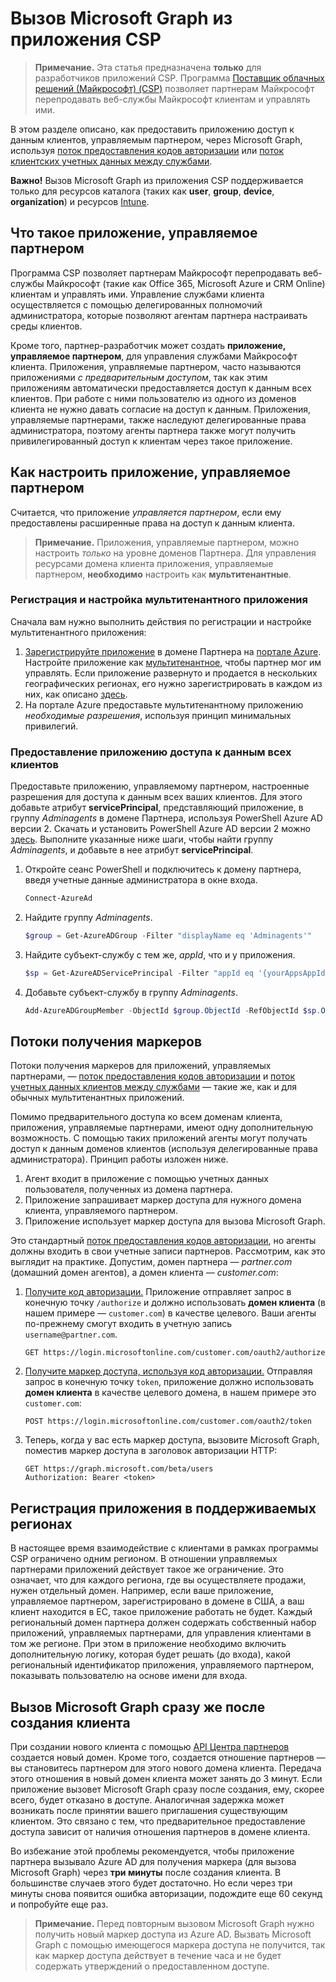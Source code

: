 # <a name="call-microsoft-graph-from-a-cloud-solution-provider-application"></a>Вызов Microsoft Graph из приложения CSP

> **Примечание.** Эта статья предназначена **только** для разработчиков приложений CSP. Программа [Поставщик облачных решений (Майкрософт) (CSP)](https://partner.microsoft.com/en-US/cloud-solution-provider) позволяет партнерам Майкрософт перепродавать веб-службы Майкрософт клиентам и управлять ими.

В этом разделе описано, как предоставить приложению доступ к данным клиентов, управляемым партнером, через Microsoft Graph, используя [поток предоставления кодов авторизации](https://docs.microsoft.com/en-us/azure/active-directory/develop/active-directory-protocols-oauth-code) или [поток клиентских учетных данных между службами](https://docs.microsoft.com/en-us/azure/active-directory/develop/active-directory-protocols-oauth-service-to-service).

**Важно!** Вызов Microsoft Graph из приложения CSP поддерживается только для ресурсов каталога (таких как **user**, **group**, **device**, **organization**) и ресурсов [Intune](../api-reference/beta/resources/intune_graph_overview.md).

## <a name="what-is-a-partner-managed-application"></a>Что такое приложение, управляемое партнером

Программа CSP позволяет партнерам Майкрософт перепродавать веб-службы Майкрософт (такие как Office 365, Microsoft Azure и CRM Online) клиентам и управлять ими. Управление службами клиента осуществляется с помощью делегированных полномочий администратора, которые позволяют агентам партнера настраивать среды клиентов.

Кроме того, партнер-разработчик может создать **приложение, управляемое партнером**, для управления службами Майкрософт клиента. Приложения, управляемые партнером, часто называются приложениями *с предварительным доступом*, так как этим приложениям автоматически предоставляется доступ к данным всех клиентов. При работе с ними пользователю из одного из доменов клиента не нужно давать согласие на доступ к данным. Приложения, управляемые партнерами, также наследуют делегированные права администратора, поэтому агенты партнера также могут получить привилегированный доступ к клиентам через такое приложение.

## <a name="how-to-set-up-a-partner-managed-application"></a>Как настроить приложение, управляемое партнером

Считается, что приложение *управляется партнером*, если ему предоставлены расширенные права на доступ к данным клиента.

> **Примечание.** Приложения, управляемые партнером, можно настроить *только* на уровне доменов Партнера. Для управления ресурсами домена клиента приложения, управляемые партнером, **необходимо** настроить как **мультитенантные**.

### <a name="register-and-configure-a-multi-tenant-app"></a>Регистрация и настройка мультитенантного приложения

Сначала вам нужно выполнить действия по регистрации и настройке мультитенантного приложения:

1. [Зарегистрируйте приложение](https://docs.microsoft.com/en-us/azure/active-directory/active-directory-app-registration) в домене Партнера на [портале Azure](https://portal.azure.com). Настройте приложение как [мультитенантное](https://docs.microsoft.com/en-us/azure/active-directory/develop/active-directory-devhowto-multi-tenant-overview#update-registration-to-be-multi-tenant), чтобы партнер мог им управлять. Если приложение развернуто и продается в нескольких географических регионах, его нужно зарегистрировать в каждом из них, как описано <a href="#region">здесь</a>.
2. На портале Azure предоставьте мультитенантному приложению *необходимые разрешения*, используя принцип минимальных привилегий.

### <a name="pre-consent-your-app-for-all-your-customers"></a>Предоставление приложению доступа к данным всех клиентов

Предоставьте приложению, управляемому партнером, настроенные разрешения для доступа к данным всех ваших клиентов. Для этого добавьте атрибут **servicePrincipal**, представляющий приложение, в группу *Adminagents* в домене Партнера, используя PowerShell Azure AD версии 2. Скачать и установить PowerShell Azure AD версии 2 можно [здесь](https://www.powershellgallery.com/packages/AzureAD).  Выполните указанные ниже шаги, чтобы найти группу *Adminagents*, и добавьте в нее атрибут **servicePrincipal**.

1. Откройте сеанс PowerShell и подключитесь к домену партнера, введя учетные данные администратора в окне входа.

    ```PowerShell
    Connect-AzureAd
    ```

2. Найдите группу *Adminagents*.

    ```PowerShell
    $group = Get-AzureADGroup -Filter "displayName eq 'Adminagents'"
    ```

3. Найдите субъект-службу с тем же, *appId*, что и у приложения.

    ```PowerShell
    $sp = Get-AzureADServicePrincipal -Filter "appId eq '{yourAppsAppId}'"
    ```

4. Добавьте субъект-службу в группу *Adminagents*.

    ```PowerShell
    Add-AzureADGroupMember -ObjectId $group.ObjectId -RefObjectId $sp.ObjectId
    ```

## <a name="token-acquisition-flows"></a>Потоки получения маркеров

Потоки получения маркеров для приложений, управляемых партнерами, — [поток предоставления кодов авторизации](https://docs.microsoft.com/en-us/azure/active-directory/develop/active-directory-protocols-oauth-code) и [поток учетных данных клиентов между службами](https://docs.microsoft.com/en-us/azure/active-directory/develop/active-directory-protocols-oauth-service-to-service) — такие же, как и для обычных мультитенантных приложений.

Помимо предварительного доступа ко всем доменам клиента, приложения, управляемые партнерами, имеют одну дополнительную возможность. С помощью таких приложений агенты могут получать доступ к данным доменов клиентов (используя делегированные права администратора). Принцип работы изложен ниже.

1. Агент входит в приложение с помощью учетных данных пользователя, полученных из домена партнера.
2. Приложение запрашивает маркер доступа для нужного домена клиента, управляемого партнером.
3. Приложение использует маркер доступа для вызова Microsoft Graph.

Это стандартный [поток предоставления кодов авторизации](https://docs.microsoft.com/en-us/azure/active-directory/develop/active-directory-protocols-oauth-code), но агенты должны входить в свои учетные записи партнеров. Рассмотрим, как это выглядит на практике. Допустим, домен партнера — *partner.com* (домашний домен агентов), а домен клиента — *customer.com*:

1. [Получите код авторизации.](https://docs.microsoft.com/en-us/azure/active-directory/develop/active-directory-protocols-oauth-code#request-an-authorization-code) Приложение отправляет запрос в конечную точку ```/authorize``` и должно использовать **домен клиента** (в нашем примере — ```customer.com```) в качестве целевого. Ваши агенты по-прежнему смогут входить в учетную запись ```username@partner.com```.

    ```http
    GET https://login.microsoftonline.com/customer.com/oauth2/authorize
    ```

2. [Получите маркер доступа, используя код авторизации.](https://docs.microsoft.com/en-us/azure/active-directory/develop/active-directory-protocols-oauth-code#use-the-authorization-code-to-request-an-access-token) Отправляя запрос в конечную точку ```token```, приложение должно использовать **домен клиента** в качестве целевого домена, в нашем примере это ```customer.com```:

    ```http
    POST https://login.microsoftonline.com/customer.com/oauth2/token
    ```

3. Теперь, когда у вас есть маркер доступа, вызовите Microsoft Graph, поместив маркер доступа в заголовок авторизации HTTP:

    ```http
    GET https://graph.microsoft.com/beta/users
    Authorization: Bearer <token>
    ```

## <a name="register-your-app-in-the-regions-you-support"></a>Регистрация приложения в поддерживаемых регионах
<a name="region"></a>

В настоящее время взаимодействие с клиентами в рамках программы CSP ограничено одним регионом. В отношении управляемых партнерами приложений действует такое же ограничение. Это означает, что для каждого региона, где вы осуществляете продажи, нужен отдельный домен. Например, если ваше приложение, управляемое партнером, зарегистрировано в домене в США, а ваш клиент находится в ЕС, такое приложение работать не будет.  Каждый региональный домен партнера должен содержать собственный набор приложений, управляемых партнерами, для управления клиентами в том же регионе. При этом в приложение необходимо включить дополнительную логику, которая будет решать (до входа), какой региональный идентификатор приложения, управляемого партнером, показывать пользователю на основе имени для входа.

## <a name="calling-microsoft-graph-immediately-after-customer-creation"></a>Вызов Microsoft Graph сразу же после создания клиента

При создании нового клиента с помощью [API Центра партнеров](https://partnercenter.microsoft.com/en-us/partner/developer) создается новый домен. Кроме того, создается отношение партнеров — вы становитесь партнером для этого нового домена клиента. Передача этого отношения в новый домен клиента может занять до 3 минут. Если приложение вызовет Microsoft Graph сразу после создания, ему, скорее всего, будет отказано в доступе. Аналогичная задержка может возникать после принятии вашего приглашения существующим клиентом. Это связано с тем, что предварительное предоставление доступа зависит от наличия отношения партнеров в домене клиента.

Во избежание этой проблемы рекомендуется, чтобы приложение партнера вызывало Azure AD для получения маркера (для вызова Microsoft Graph) через **три минуты** после создания клиента. В большинстве случаев этого будет достаточно. Но если через три минуты снова появится ошибка авторизации, подождите еще 60 секунд и попробуйте еще раз.

> **Примечание.** Перед повторным вызовом Microsoft Graph нужно получить новый маркер доступа из Azure AD.  Вызвать Microsoft Graph с помощью имеющегося маркера доступа не получится, так как маркер доступа действует в течение часа и не будет содержать утверждений о предоставленном доступе.
